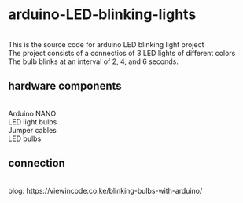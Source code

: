  <h1> arduino-LED-blinking-lights </h1> <b></b> <br>
This is the source code for arduino LED blinking light project<br>
The project consists of a connectios of 3 LED lights of different colors <br>
The bulb blinks at an interval of 2, 4, and 6 seconds.<br>

 <h2>hardware components  </h2> <b></b></b><br>
Arduino NANO <br>
LED light bulbs <br>
Jumper cables <br>
LED bulbs <br>

<h2> connection </h2> <br>
blog: https://viewincode.co.ke/blinking-bulbs-with-arduino/


